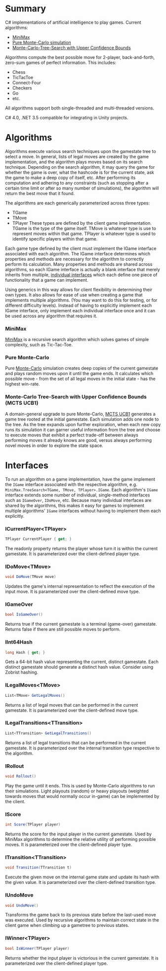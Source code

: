 # Summary
C# implementations of artificial intelligence to play games.
Current algorithms:
* [MiniMax](https://github.com/CampbellAlexander/GameAI/blob/master/README.md#minimax)
* [Pure Monte-Carlo simulation](https://github.com/CampbellAlexander/GameAI/blob/master/README.md#pure-monte-carlo)
* [Monte-Carlo-Tree-Search with Upper Confidence Bounds](https://github.com/CampbellAlexander/GameAI/blob/master/README.md#monte-carlo-tree-search-with-upper-confidence-bounds-mcts-ucb1)

Algorithms compute the best possible move for 2-player, back-and-forth,
zero-sum games of perfect information. This includes:
* Chess
* TicTacToe
* Connect-Four
* Checkers
* Go
* etc.

All algorithms support both single-threaded and multi-threaded
versions.

C# 4.0, .NET 3.5 compatible for integrating in Unity projects.



# Algorithms
Algorithms execute various search techniques upon the 
gamestate tree to select a move. In general, lists
of legal moves are created by the game implementation,
and the algorithm plays moves based on its search technique.
Depending on the search algorithm, it may query the game
for whether the game is over, what the hashcode is for
the current state, ask the game to make a deep copy of
itself, etc. After performing its computation and adhering
to any constraints (such as stopping after a certain time
limit or after so many number of simulations), the algorithm
will return the best move that it found.

The algorithms are each generically parameterized across three types:
* TGame
* TMove
* TPlayer
These types are defined by the client game implementation.
TGame is the type of the game itself. TMove is
whatever type is use to represent moves
within that game. TPlayer is whatever type is used
to identify specific players within that game.

Each game type defined by the client must implement
the IGame interface associated with each algorithm.
The IGame interface determines which properties and
methods are necessary for the algorithm to correctly
perform its calculation. Many properties and methods
are shared across algorithms, so each IGame interface
is actually a blank interface that merely inherits
from multiple,
[individual interfaces](https://github.com/CampbellAlexander/GameAI/blob/master/README.md#interfaces) 
which each define one piece of functionality that a
game can implement.

Using generics in this way allows for client flexibility
in determining their own types.  It also allows for
ease of use when creating a game that implements multiple algorithms.
(You may want to do this for testing, or for different
difficulty levels). Instead of having to explicitly
implement each IGame interface, only implement each 
individual interface once and it can be used across
any algorithm that requires it.

### MiniMax
[MiniMax](https://en.wikipedia.org/wiki/Minimax)
is a recursive search algorithm which solves games
of simple complexity, such as Tic-Tac-Toe.

### Pure Monte-Carlo
Pure [Monte-Carlo](https://en.wikipedia.org/wiki/Monte_Carlo_method)
simulation creates deep copies
of the current gamestate and plays random moves
upon it until the game ends. It calculates which
possible move - from the set of all legal moves in
the initial state - has the highest win-rate.

### Monte-Carlo Tree-Search with Upper Confidence Bounds (MCTS UCB1)
A domain-general upgrade to pure Monte-Carlo,
[MCTS UCB1](https://en.wikipedia.org/wiki/Monte_Carlo_tree_search)
generates a game tree rooted at the
initial gamestate. Each simulation adds one
node to the tree. As the tree expands upon
further exploration, when each new copy runs
its simulation it can garner useful information
from the tree and choose to execute moves
that exhibit a perfect trade-off between
always performing moves it already knows
are good, versus always performing novel moves
in order to explore the state space.





# Interfaces
To run an algorithm on a game implementation, have the game
implement the `IGame` interface associated with the respective
algorithm, e.g. `MiniMax.TreeSearch<TGame, TMove, TPlayer>.IGame`.
Each algorithm's `IGame` interface extends some number of
individual, single-method interfaces such as `IGameOver`,
`IDoMove`, etc. Because many individual interfaces
are shared by the algorithms, this makes it easy for games
to implement multiple algorithms' `IGame` interfaces
without having to implement them each explicitly.

### ICurrentPlayer\<TPlayer\>
```c#
TPlayer CurrentPlayer { get; }
```
The readonly property returns the player whose
turn it is within the current gamestate. It
is parameterized over the client-defined player
type.

### IDoMove\<TMove\>
```c#
void DoMove(TMove move)
```
Updates the game's internal representation
to reflect the execution of the input move.
It is parameterized over the client-defined
move type.

### IGameOver
```c#
bool IsGameOver()
```
Returns true if the current gamestate is
a terminal (game-over) gamestate. Returns
false if there are still possible moves
to perform.

### IInt64Hash
```c#
long Hash { get; }
```
Gets a 64-bit hash value representing
the current, distinct gamestate. Each
distinct gamestate should generate a
distinct hash value. Consider using
Zobrist hashing.

### ILegalMoves\<TMove\>
```c#
List<TMove> GetLegalMoves()
```
Returns a list of legal moves that
can be performed in the current gamestate.
It is parameterized over the client-defined
move type.

### ILegalTransitions\<TTransition\>
```c#
List<TTransition> GetLegalTransitions()
```
Returns a list of legal transitions that
can be performed in the current gamestate.
It is parameterized over the internal
transition type respective to the algorithm.

### IRollout
```c#
void Rollout()
```
Play the game until it ends. This is used
by Monte-Carlo algorithms to run their 
simulations. Light playouts (random) or
heavy playouts (weighted towards moves
that would normally occur in-game) can
be implemented by the client.

### IScore
```c#
int Score(TPlayer player)
```
Returns the score for the input player
in the current gamestate. Used by MiniMax
algorithms to determine the relative
utility of performing possible moves. It
is parameterized over the client-defined
player type.

### ITransition\<TTransition\>
```c#
void Transition(TTransition t)
```
Execute the given move on the internal game
state and update its hash with the given
value. It is parameterized over the
client-defined transition type.

### IUndoMove
```c#
void UndoMove()
```
Transforms the game back to its previous
state before the last-used move was executed.
Used by recursive algorithms to maintain
correct state in the client game when
climbing up a gametree to previous states.

### IWinner\<TPlayer\>
```c#
bool IsWinner(TPlayer player)
```
Returns whether the input player is
victorious in the current gamestate.
It is parameterized over the client-defined
player type.








